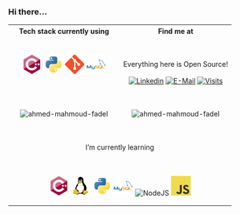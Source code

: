 ### Hi there...

<table width="100%">
  <tr>
  <th>Tech stack currently using</th>
  <th>Find me at</th>
  </tr>
  <tr>
  <td width="50%">

 <p align = "center">
  <img src="https://raw.githubusercontent.com/devicons/devicon/master/icons/cplusplus/cplusplus-original.svg" alt="cplusplus" width="40" height="40"/>
  <img src="https://raw.githubusercontent.com/devicons/devicon/master/icons/python/python-original.svg" alt="python" width="40" height="40"/>
  <img src="https://raw.githubusercontent.com/devicons/devicon/master/icons/git/git-original.svg" alt="git" width="40" height="40"/>
  <img src="https://raw.githubusercontent.com/devicons/devicon/master/icons/mysql/mysql-original-wordmark.svg" alt="mysql" width="40" height="40"/>
 </p>

  </td>
  <td width="50%">

<br> <p align="center">Everything here is Open Source!<br><br>
[![Linkedin](https://img.shields.io/badge/linked-in-369?style=flat-square&logo=linkedin&logoColor=white&color=blue)](https://www.linkedin.com/in/ahmed-mahmoud-fadel/)
[![E-Mail](https://img.shields.io/badge/Gmail-2a8?style=flat-square&logo=gmail&logoColor=white)](mailto://ahmed.mahmoud.fadel@gmail.com)
[![Visits](https://badges.pufler.dev/visits/ahmed-mahmoud-fadel/ahmed-mahmoud-fadel/?logo=GitHub&label=github%20visits&color=336699&logoColor=white&style=flat-square)](https://github.com/ahmed-mahmoud-fadel/)

</p>
  </td>
  <tr>
  <td width = "50%">
  <br>
  <p align = "center"><img src="https://github-readme-stats.vercel.app/api/top-langs?username=ahmed-mahmoud-fadel&show_icons=true&theme=default&locale=en&layout=compact" alt="ahmed-mahmoud-fadel" /></p>
  </td>
  <td width = "50%">
  <br>
  <p align = "center"><img src="https://github-readme-stats.vercel.app/api?username=ahmed-mahmoud-fadel&show_icons=true&theme=default&locale=en" alt="ahmed-mahmoud-fadel" /></p>
  </td>
  <tr>
  <td colspan = 2><br><p align = "center"> I’m currently learning </p></td>
  <tr>
  <td colspan=2 width ="50%">
  <br>
  <p align="center">
    <img src="https://raw.githubusercontent.com/devicons/devicon/master/icons/cplusplus/cplusplus-original.svg" alt="css3" width="40" height="40"/>
    <img src="https://raw.githubusercontent.com/github/explore/80688e429a7d4ef2fca1e82350fe8e3517d3494d/topics/linux/linux.png" alt="NodeJS" width="40" height="40"/>
    <img src="https://raw.githubusercontent.com/devicons/devicon/master/icons/python/python-original.svg" alt="html5" width="40" height="40"/>
    <img src="https://raw.githubusercontent.com/devicons/devicon/master/icons/mysql/mysql-original-wordmark.svg" alt="NodeJS" width="40" height="40"/>
    <img src="https://www.pngplay.com/wp-content/uploads/5/Oracle-Logo-Transparent-Images.png" alt="NodeJS" width="40" height="40"/>
    <img src="https://github.com/voodootikigod/logo.js/blob/master/js.png" alt="NodeJS" width="40" height="40"/>
  </p>
  </table>

[//]: <> (The `&nbsp;` is to have Aphelion take up more space)
